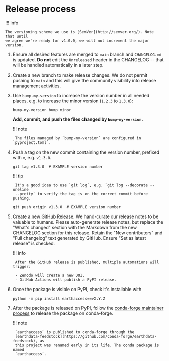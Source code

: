 # Release process

!!! info

    The versioning scheme we use is [SemVer](http://semver.org/). Note that until
    we agree we're ready for v1.0.0, we will not increment the major version.

1. Ensure all desired features are merged to `main` branch and `CHANGELOG.md` is
   updated. **Do not** edit the `Unreleased` header in the CHANGELOG -- that will be
   handled automatically in a later step.

1. Create a new branch to make release changes. We do not permit pushing to `main` and
   this will give the community visibility into release management activities.

1. Use `bump-my-version` to increase the version number in all needed places, e.g. to
   increase the minor version (`1.2.3` to `1.3.0`):

    ```plain
    bump-my-version bump minor
    ```

    **Add, commit, and push the files changed by `bump-my-version`.**

    !!! note

        The files managed by `bump-my-version` are configured in `pyproject.toml`.

1. Push a tag on the new commit containing the version number, prefixed with `v`, e.g.
   `v1.3.0`.

    ```plain
    git tag v1.3.0  # EXAMPLE version number
    ```

    !!! tip

        It's a good idea to use `git log`, e.g. `git log --decorate --oneline
        --pretty` to verify the tag is on the correct commit before pushing.

    ```plain
    git push origin v1.3.0  # EXAMPLE version number
    ```

1. [Create a new GitHub Release](https://github.com/nsidc/earthaccess/releases/new). We
   hand-curate our release notes to be valuable to humans. Please auto-generate
   release notes, but replace the "What's changed" section with the Markdown from the
   new CHANGELOG section for this release. Retain the "New contributors" and "Full
   changelog" text generated by GitHub. Ensure "Set as latest release" is checked.

    !!! info

        After the GitHub release is published, multiple automations will trigger:

        - Zenodo will create a new DOI.
        - GitHub Actions will publish a PyPI release.

1. Once the package is visible on PyPI, check it's installable with
   ```
   python -m pip install earthaccess==vX.Y.Z
   ```

1. After the package is released on PyPI, follow the
   [conda-forge maintainer process](https://conda-forge.org/docs/maintainer/) to release
   the package on conda-forge.

    !!! note

        `earthaccess` is published to conda-forge through the
        [earthdata-feedstock](https://github.com/conda-forge/earthdata-feedstock), as
        this project was renamed early in its life. The conda package is named
        `earthaccess`.
